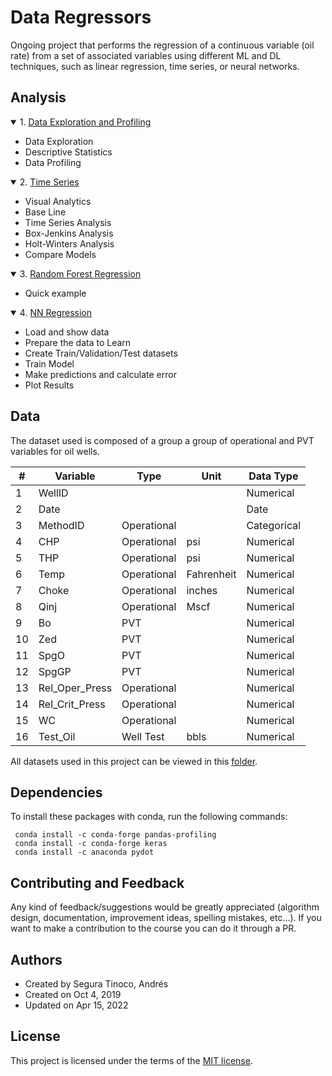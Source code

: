 # Data Regressors
Ongoing project that performs the regression of a continuous variable (oil rate) from a set of associated variables using different ML and DL techniques, such as linear regression, time series, or neural networks.

## Analysis
<details open>
<summary>1. <a href="https://ansegura7.github.io/DataRegressors/pages/DataProfiling" target="_blank" >Data Exploration and Profiling</a></summary>
<ul>
	<li>Data Exploration</li>
	<li>Descriptive Statistics</li>
	<li>Data Profiling</li>
</ul>
</details>
<details open>
<summary>2. <a href="https://ansegura7.github.io/DataRegressors/pages/TimeSeries" target="_blank" >Time Series</a></summary>
<ul>
	<li>Visual Analytics</li>
	<li>Base Line</li>
	<li>Time Series Analysis</li>
    <li>Box-Jenkins Analysis</li>
    <li>Holt-Winters Analysis</li>
    <li>Compare Models</li>
</ul>
</details>
<details open>
<summary>3. <a href="https://ansegura7.github.io/DataRegressors/pages/RandomForestR" target="_blank" >Random Forest Regression</a></summary>
<ul>
	<li>Quick example</li>
</ul>
</details>
<details open>
<summary>4. <a href="https://ansegura7.github.io/DataRegressors/pages/RegressionNN" target="_blank" >NN Regression</a></summary>
<ul>
	<li>Load and show data</li>
	<li>Prepare the data to Learn</li>
	<li>Create Train/Validation/Test datasets</li>
    <li>Train Model</li>
    <li>Make predictions and calculate error</li>
    <li>Plot Results</li>
</ul>
</details>

## Data
The dataset used is composed of a group a group of operational and PVT variables for oil wells.

| # | Variable | Type | Unit | Data Type |
|---|---|---|---|---|
| 1 | WellID |  |  | Numerical |
| 2 | Date |  |  | Date |
| 3 | MethodID | Operational |  | Categorical |
| 4 | CHP | Operational | psi | Numerical |
| 5 | THP | Operational | psi | Numerical |
| 6 | Temp | Operational | Fahrenheit  | Numerical |
| 7 | Choke | Operational | inches | Numerical |
| 8 | Qinj | Operational | Mscf | Numerical |
| 9 | Bo | PVT |  | Numerical |
| 10 | Zed | PVT |  | Numerical |
| 11 | SpgO | PVT |  | Numerical |
| 12 | SpgGP | PVT |  | Numerical |
| 13 | Rel_Oper_Press | Operational |  | Numerical |
| 14 | Rel_Crit_Press | Operational |  | Numerical |
| 15 | WC | Operational |  | Numerical |
| 16 | Test_Oil | Well Test | bbls | Numerical |

All datasets used in this project can be viewed in this <a href="https://github.com/ansegura7/DataRegressors/tree/master/data">folder</a>.

## Dependencies
To install these packages with conda, run the following commands:

``` console
 conda install -c conda-forge pandas-profiling
 conda install -c conda-forge keras
 conda install -c anaconda pydot
```

## Contributing and Feedback
Any kind of feedback/suggestions would be greatly appreciated (algorithm design, documentation, improvement ideas, spelling mistakes, etc...). If you want to make a contribution to the course you can do it through a PR.

## Authors
- Created by Segura Tinoco, Andrés
- Created on Oct 4, 2019
- Updated on Apr 15, 2022

## License
This project is licensed under the terms of the <a href="https://github.com/ansegura7/DataRegressors/blob/master/LICENSE">MIT license</a>.
